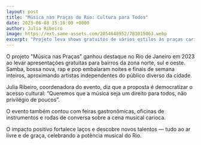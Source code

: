 ```yaml
---
layout: post
title: "Música nas Praças do Rio: Cultura para Todos"
date: 2023-06-08 15:10:00 +0000
author: Julia Ribeiro
image: https://ext.same-assets.com/2054648952/783015063.webp
excerpt: "Projeto leva shows gratuitos de vários estilos às praças cariocas."
---
```


O projeto "Música nas Praças" ganhou destaque no Rio de Janeiro em 2023 ao levar apresentações gratuitas para bairros da zona norte, sul e oeste. Samba, bossa nova, rap e pop embalaram noites e finais de semana inteiros, aproximando artistas independentes do público diverso da cidade.

Julia Ribeiro, coordenadora do evento, diz que a proposta é democratizar o acesso cultural: “Queremos que a música seja um direito para todos, não privilégio de poucos”.

O evento também contou com feiras gastronômicas, oficinas de instrumentos e rodas de conversa sobre a cena musical carioca.

O impacto positivo fortalece laços e descobre novos talentos — tudo ao ar livre e de graça, celebrando a potência musical do Rio.
